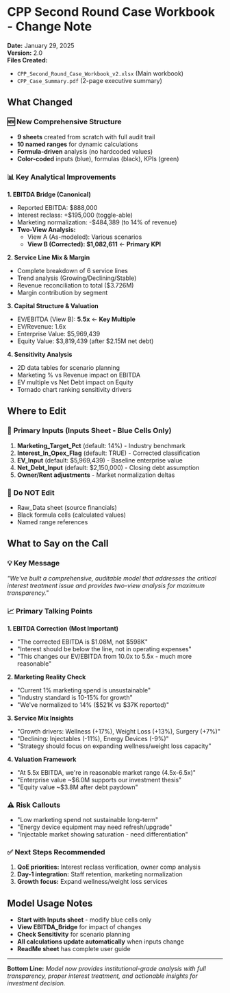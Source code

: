 # CPP Second Round Case Workbook - Change Note

**Date:** January 29, 2025  
**Version:** 2.0  
**Files Created:**

- `CPP_Second_Round_Case_Workbook_v2.xlsx` (Main workbook)
- `CPP_Case_Summary.pdf` (2-page executive summary)

## What Changed

### 🆕 **New Comprehensive Structure**

- **9 sheets** created from scratch with full audit trail
- **10 named ranges** for dynamic calculations
- **Formula-driven** analysis (no hardcoded values)
- **Color-coded** inputs (blue), formulas (black), KPIs (green)

### 📊 **Key Analytical Improvements**

**1. EBITDA Bridge (Canonical)**

- Reported EBITDA: $888,000
- Interest reclass: +$195,000 (toggle-able)
- Marketing normalization: -$484,389 (to 14% of revenue)
- **Two-View Analysis:**
  - View A (As-modeled): Various scenarios
  - **View B (Corrected): $1,082,611** ← **Primary KPI**

**2. Service Line Mix & Margin**

- Complete breakdown of 6 service lines
- Trend analysis (Growing/Declining/Stable)
- Revenue reconciliation to total ($3.726M)
- Margin contribution by segment

**3. Capital Structure & Valuation**

- EV/EBITDA (View B): **5.5x** ← **Key Multiple**
- EV/Revenue: 1.6x
- Enterprise Value: $5,969,439
- Equity Value: $3,819,439 (after $2.15M net debt)

**4. Sensitivity Analysis**

- 2D data tables for scenario planning
- Marketing % vs Revenue impact on EBITDA
- EV multiple vs Net Debt impact on Equity
- Tornado chart ranking sensitivity drivers

## Where to Edit

### 🔵 **Primary Inputs (Inputs Sheet - Blue Cells Only)**

1. **Marketing_Target_Pct** (default: 14%) - Industry benchmark
2. **Interest_In_Opex_Flag** (default: TRUE) - Corrected classification
3. **EV_Input** (default: $5,969,439) - Baseline enterprise value
4. **Net_Debt_Input** (default: $2,150,000) - Closing debt assumption
5. **Owner/Rent adjustments** - Market normalization deltas

### 🚫 **Do NOT Edit**

- Raw_Data sheet (source financials)
- Black formula cells (calculated values)
- Named range references

## What to Say on the Call

### 💡 **Key Message**

_"We've built a comprehensive, auditable model that addresses the critical interest treatment issue and provides two-view analysis for maximum transparency."_

### 📈 **Primary Talking Points**

**1. EBITDA Correction (Most Important)**

- "The corrected EBITDA is $1.08M, not $598K"
- "Interest should be below the line, not in operating expenses"
- "This changes our EV/EBITDA from 10.0x to 5.5x - much more reasonable"

**2. Marketing Reality Check**

- "Current 1% marketing spend is unsustainable"
- "Industry standard is 10-15% for growth"
- "We've normalized to 14% ($521K vs $37K reported)"

**3. Service Mix Insights**

- "Growth drivers: Wellness (+17%), Weight Loss (+13%), Surgery (+7%)"
- "Declining: Injectables (-11%), Energy Devices (-9%)"
- "Strategy should focus on expanding wellness/weight loss capacity"

**4. Valuation Framework**

- "At 5.5x EBITDA, we're in reasonable market range (4.5x-6.5x)"
- "Enterprise value ~$6.0M supports our investment thesis"
- "Equity value ~$3.8M after debt paydown"

### ⚠️ **Risk Callouts**

- "Low marketing spend not sustainable long-term"
- "Energy device equipment may need refresh/upgrade"
- "Injectable market showing saturation - need differentiation"

### ✅ **Next Steps Recommended**

1. **QoE priorities:** Interest reclass verification, owner comp analysis
2. **Day-1 integration:** Staff retention, marketing normalization
3. **Growth focus:** Expand wellness/weight loss services

## Model Usage Notes

- **Start with Inputs sheet** - modify blue cells only
- **View EBITDA_Bridge** for impact of changes
- **Check Sensitivity** for scenario planning
- **All calculations update automatically** when inputs change
- **ReadMe sheet** has complete user guide

---

**Bottom Line:** _Model now provides institutional-grade analysis with full transparency, proper interest treatment, and actionable insights for investment decision._
